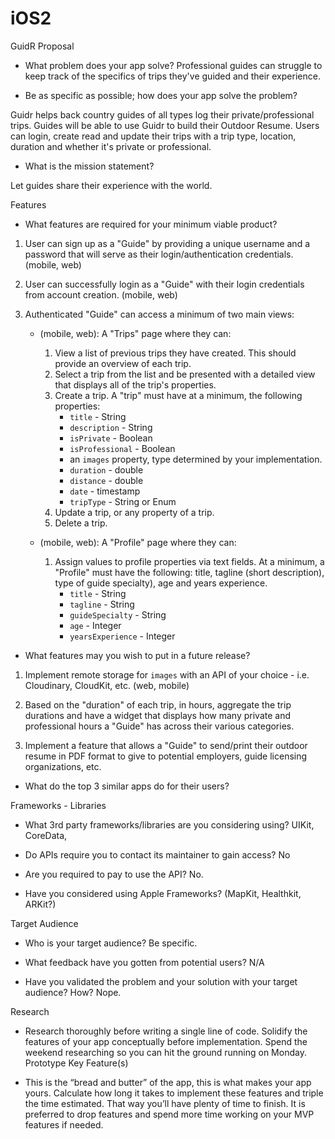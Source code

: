 # iOS2

GuidR Proposal

- What problem does your app solve? 
Professional guides can struggle to keep track of the specifics of trips they've guided and their experience. 


- Be as specific as possible; how does your app solve the problem?  

Guidr helps back country guides of all types log their private/professional trips.  Guides will be able to use Guidr to build their Outdoor Resume. Users can login, create read and update their trips with a trip type, location, duration and whether it's private or professional.	

- What is the mission statement? 

Let guides share their experience with the world.


Features

- What features are required for your minimum viable product? 

1. User can sign up as a "Guide" by providing a unique username and a password that will serve as their login/authentication credentials. (mobile, web)
2. User can successfully login as a "Guide" with their login credentials from account creation. (mobile, web)
3. Authenticated "Guide" can access a minimum of two main views:

	- (mobile, web): A "Trips" page where they can:

		1. View a list of previous trips they have created. This should provide an overview of each trip. 
		2. Select a trip from the list and be presented with a detailed view that displays all of the trip's properties.
		3. Create a trip. A "trip" must have at a minimum, the following properties:
			* `title` - String
			* `description` - String
			* `isPrivate` - Boolean
			* `isProfessional` - Boolean
			* an `images` property, type determined by your implementation.
			* `duration` - double
			* `distance` - double
			* `date` - timestamp
			* `tripType` - String or Enum
		4. Update a trip, or any property of a trip.
		5. Delete a trip.

	- (mobile, web): A "Profile" page where they can:
		1. Assign values to profile properties via text fields. At a minimum, a "Profile" must have the following: title, tagline (short description), type of guide specialty), age and years experience.
			* `title` - String
			* `tagline` - String
			* `guideSpecialty` - String
			* `age` - Integer
			* `yearsExperience` - Integer
	
- What features may you wish to put in a future release?

1. Implement remote storage for `images` with an API of your choice - i.e. Cloudinary, CloudKit, etc. (web, mobile)

2. Based on the "duration" of each trip, in hours, aggregate the trip durations and have a widget that displays how many private and professional hours a "Guide" has across their various categories.

3. Implement a feature that allows a "Guide" to send/print their outdoor resume in PDF format to give to potential employers, guide licensing organizations, etc.
	
- What do the top 3 similar apps do for their users?
	

	

Frameworks - Libraries

- What 3rd party frameworks/libraries are you considering using?
	UIKit, CoreData, 
- Do APIs require you to contact its maintainer to gain access?
	No
- Are you required to pay to use the API? No.
	
- Have you considered using Apple Frameworks? (MapKit, Healthkit, ARKit?)


Target Audience

- Who is your target audience? Be specific.

- What feedback have you gotten from potential users? N/A

- Have you validated the problem and your solution with your target audience? How? Nope.

Research

- Research thoroughly before writing a single line of code. Solidify the features of
your app conceptually before implementation. Spend the weekend researching so 
you can hit the ground running on Monday.
Prototype Key Feature(s)

- This is the “bread and butter” of the app, this is what makes your app yours. Calculate how long it takes to implement these features and triple the time estimated. That way you’ll have plenty of time to finish. It is preferred to drop features and spend more time working on your MVP features if needed. 
